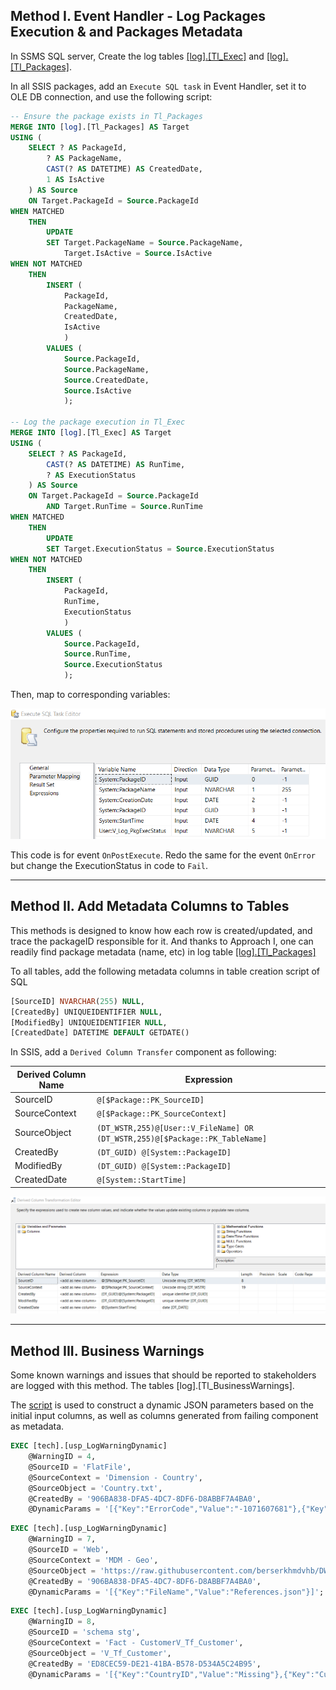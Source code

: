 ## Method I. Event Handler - Log Packages Execution & and Packages Metadata
In SSMS SQL server, Create the log tables [[log].[Tl_Exec]](https://github.com/berserkhmdvhb/DWH_MSBI/blob/main/Projects/CustomerData/source/Queries/TableCreation_LOG_Tl_Exec.sql) and [[log].[Tl_Packages]](https://github.com/berserkhmdvhb/DWH_MSBI/blob/main/Projects/CustomerData/source/Queries/TableCreation_LOG_Tl_Packages.sql).


In all SSIS packages, add an `Execute SQL task` in Event Handler, set it to OLE DB connection, and use the following script:
```sql
-- Ensure the package exists in Tl_Packages
MERGE INTO [log].[Tl_Packages] AS Target
USING (
	SELECT ? AS PackageId,
		? AS PackageName,
		CAST(? AS DATETIME) AS CreatedDate,
		1 AS IsActive
	) AS Source
	ON Target.PackageId = Source.PackageId
WHEN MATCHED
	THEN
		UPDATE
		SET Target.PackageName = Source.PackageName,
			Target.IsActive = Source.IsActive
WHEN NOT MATCHED
	THEN
		INSERT (
			PackageId,
			PackageName,
			CreatedDate,
			IsActive
			)
		VALUES (
			Source.PackageId,
			Source.PackageName,
			Source.CreatedDate,
			Source.IsActive
			);

-- Log the package execution in Tl_Exec
MERGE INTO [log].[Tl_Exec] AS Target
USING (
	SELECT ? AS PackageId,
		CAST(? AS DATETIME) AS RunTime,
		? AS ExecutionStatus
	) AS Source
	ON Target.PackageId = Source.PackageId
		AND Target.RunTime = Source.RunTime
WHEN MATCHED
	THEN
		UPDATE
		SET Target.ExecutionStatus = Source.ExecutionStatus
WHEN NOT MATCHED
	THEN
		INSERT (
			PackageId,
			RunTime,
			ExecutionStatus
			)
		VALUES (
			Source.PackageId,
			Source.RunTime,
			Source.ExecutionStatus
			);
```
Then, map to corresponding variables:

![Vars](./LOG_EventHandlerVars.PNG)

This code is for event `OnPostExecute`. Redo the same for the event `OnError` but change the ExecutionStatus in code to `Fail`.

---
## Method II. Add Metadata Columns to Tables
This methods is designed to know how each row is created/updated, and trace the packageID responsible for it.
And thanks to Approach I, one can readily find package metadata (name, etc) in log table [[log].[Tl_Packages]](https://github.com/berserkhmdvhb/DWH_MSBI/blob/main/Projects/CustomerData/source/Queries/TableCreation_LOG_Tl_Packages.sql)

To all tables, add the following metadata columns in table creation script of SQL

```sql
[SourceID] NVARCHAR(255) NULL,
[CreatedBy] UNIQUEIDENTIFIER NULL,
[ModifiedBy] UNIQUEIDENTIFIER NULL,
[CreatedDate] DATETIME DEFAULT GETDATE()
```

In SSIS, add a `Derived Column Transfer` component as following:

| Derived Column Name | Expression |
|------------|------------|
|SourceID|`@[$Package::PK_SourceID]`|
|SourceContext|`@[$Package::PK_SourceContext]`|
|SourceObject|`(DT_WSTR,255)@[User::V_FileName] OR (DT_WSTR,255)@[$Package::PK_TableName]`|
|CreatedBy|`(DT_GUID) @[System::PackageID]`|
|ModifiedBy|`(DT_GUID) @[System::PackageID]`|
|CreatedDate|`@[System::StartTime]`|


![Vars2](./LOG_DerivedColVars.PNG)

---
## Method III. Business Warnings
Some known warnings and issues that should be reported to stakeholders are logged with this method.
The tables [log].[Tl_BusinessWarnings].

The [script](https://github.com/berserkhmdvhb/DWH_MSBI/blob/main/Projects/CustomerData/source/Scripts/Logging/ExecutionPackages/Script_JSONParamConstruction.md) is used to construct a dynamic JSON parameters based on the initial input columns, as well as columns generated from failing component as metadata.

```sql
EXEC [tech].[usp_LogWarningDynamic]
    @WarningID = 4,
    @SourceID = 'FlatFile',
    @SourceContext = 'Dimension - Country',
    @SourceObject = 'Country.txt',
    @CreatedBy = '906BA838-DFA5-4DC7-8DF6-D8ABBF7A4BA0',
    @DynamicParams = '[{"Key":"ErrorCode","Value":"-1071607681"},{"Key":"ErrorColumn","Value":"45"},{"Key":"CountryID","Value":"1"},{"Key":"CountryName","Value":"India"}]';
```

```sql
EXEC [tech].[usp_LogWarningDynamic]
    @WarningID = 7,
    @SourceID = 'Web',
    @SourceContext = 'MDM - Geo',
    @SourceObject = 'https://raw.githubusercontent.com/berserkhmdvhb/DWH_MSBI/refs/heads/main/Projects/CustomerData/Dataset/PROD/Input/MasterData/Geo/References.json',
    @CreatedBy = '906BA838-DFA5-4DC7-8DF6-D8ABBF7A4BA0',
    @DynamicParams = '[{"Key":"FileName","Value":"References.json"}]';
```

```sql
EXEC [tech].[usp_LogWarningDynamic]
    @WarningID = 8,
    @SourceID = 'schema stg',
    @SourceContext = 'Fact - CustomerV_Tf_Customer',
    @SourceObject = 'V_Tf_Customer',
    @CreatedBy = 'ED8CEC59-DE21-41BA-B578-D534A5C24B95',
    @DynamicParams = '[{"Key":"CountryID","Value":"Missing"},{"Key":"CustomerCode","Value":"1014"},{"Key":"CustomerName","Value":"Pooya"},{"Key":"CustomerAmount","Value":"800"},{"Key":"SalesDate","Value":"7/21/2022 12:00:00 AM"}]';
```
